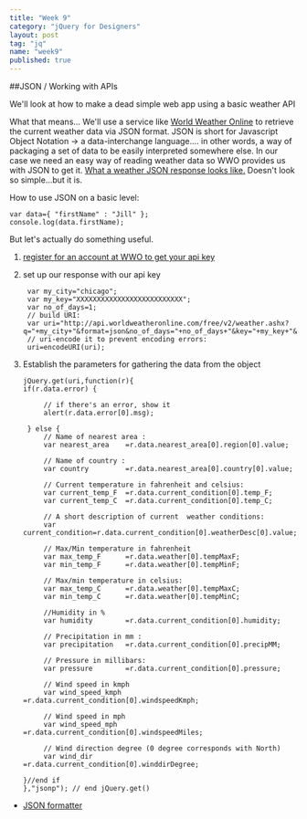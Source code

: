 ```yaml
---
title: "Week 9"
category: "jQuery for Designers"
layout: post
tag: "jq"
name: "week9"
published: true
---
```



##JSON / Working with APIs

We'll look at how to make a dead simple web app using a basic weather API

What that means... We'll use a service like [World Weather Online](http://www.worldweatheronline.com) to retrieve the current weather data via JSON format. JSON is short for Javascript Object Notation -> a data-interchange language.... in other words, a way of packaging a set of data to be easily interpreted somewhere else. In our case we need an easy way of reading weather data so WWO provides us with JSON to get it. [What a weather JSON response looks like.](http://api.worldweatheronline.com/free/v2/weather.ashx?q=chicago&format=json&num_of_days=5&key=ab8224cbf147eb2fd7cf37ea69c49) Doesn't look so simple...but it is.

How to use JSON on a basic level:

	var data={ "firstName" : "Jill" };
    console.log(data.firstName);

But let's actually do something useful.

1. [register for an account at WWO to get your api key](https://developer.worldweatheronline.com/auth/register)
2. set up our response with our api key


		var my_city="chicago";
	    var my_key="XXXXXXXXXXXXXXXXXXXXXXXXXX";
	    var no_of_days=1;
	    // build URI:
	    var uri="http://api.worldweatheronline.com/free/v2/weather.ashx?q="+my_city+"&format=json&no_of_days="+no_of_days+"&key="+my_key+"&includeLocation=yes";
	    // uri-encode it to prevent encoding errors:
	    uri=encodeURI(uri); 


3. Establish the parameters for gathering the data from the object

       jQuery.get(uri,function(r){
       if(r.data.error) {

	        // if there's an error, show it
	        alert(r.data.error[0].msg);

        } else {
          	// Name of nearest area :
            var nearest_area    =r.data.nearest_area[0].region[0].value;
            
            // Name of country :
            var country         =r.data.nearest_area[0].country[0].value;
            
            // Current temperature in fahrenheit and celsius:
            var current_temp_F  =r.data.current_condition[0].temp_F;
            var current_temp_C  =r.data.current_condition[0].temp_C;
            
            // A short description of current  weather conditions:
            var current_condition=r.data.current_condition[0].weatherDesc[0].value;
            
            // Max/Min temperature in fahrenheit
            var max_temp_F      =r.data.weather[0].tempMaxF;
            var min_temp_F      =r.data.weather[0].tempMinF;
            
            // Max/min temperature in celsius:
            var max_temp_C      =r.data.weather[0].tempMaxC;
            var min_temp_C      =r.data.weather[0].tempMinC;
            
            //Humidity in %
            var humidity        =r.data.current_condition[0].humidity;
            
            // Precipitation in mm :
            var precipitation   =r.data.current_condition[0].precipMM;
            
            // Pressure in millibars:
            var pressure        =r.data.current_condition[0].pressure;
            
            // Wind speed in kmph
            var wind_speed_kmph =r.data.current_condition[0].windspeedKmph;
            
            // Wind speed in mph
            var wind_speed_mph  =r.data.current_condition[0].windspeedMiles;
            
            // Wind direction degree (0 degree corresponds with North)
            var wind_dir        =r.data.current_condition[0].winddirDegree;

       }//end if
       },"jsonp"); // end jQuery.get()


- [JSON formatter](http://jsonformatter.curiousconcept.com)
